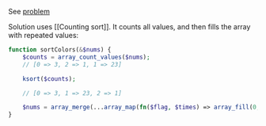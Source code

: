 See [problem](https://leetcode.com/problems/sort-colors/description/?envType=daily-question&envId=2025-05-17)

Solution uses [[Counting sort]]. It counts all values, and then fills the array with repeated values:
 
```php
function sortColors(&$nums) {
    $counts = array_count_values($nums);
    // [0 => 3, 2 => 1, 1 => 23]

    ksort($counts);

    // [0 => 3, 1 => 23, 2 => 1]

    $nums = array_merge(...array_map(fn($flag, $times) => array_fill(0, $times, $flag), array_keys($counts), $counts));
}
```